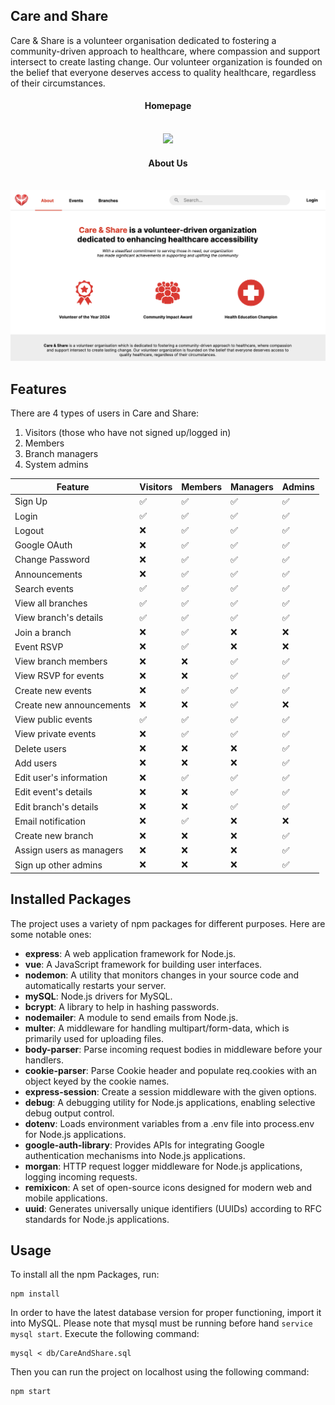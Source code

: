

## Care and Share

Care & Share is a volunteer organisation dedicated to fostering a community-driven approach to healthcare, where compassion and support intersect to create lasting change. Our volunteer organization is founded on the belief that everyone deserves access to quality healthcare, regardless of their circumstances.

<div style="text-align:center;">
    <h4>Homepage</h4><br>
    <img src="./public/images/homepage-img.png">
</div>
<div style="text-align:center;">
    <h4>About Us</h4><br>
    <img src="./public/images/about-us.png">
</div>

## Features

There are 4 types of users in Care and Share:

1. Visitors (those who have not signed up/logged in)
2. Members
3. Branch managers
4. System admins

| Feature                    | Visitors             | Members        | Managers  | Admins |
| -------------------------- | -------------------- | -------------- | --------  |--------|
| Sign Up                    | ✅                   | ✅              | ✅        |✅      |
| Login                      | ✅                   | ✅              | ✅        |✅      |
| Logout                     | ❌                   | ✅              | ✅        |✅      |
| Google OAuth               | ❌                   | ✅              | ✅        |✅      |
| Change Password            | ❌                   | ✅              | ✅        |✅      |
| Announcements              | ❌                   | ✅              | ✅        |✅      |
| Search events              | ✅                   | ✅              | ✅        |✅      |
| View all branches          | ✅                   | ✅              | ✅        |✅      |
| View branch's details      | ✅                   | ✅              | ✅        |✅      |
| Join a branch              | ❌                   | ✅              | ❌        |❌      |
| Event RSVP                 | ❌                   | ✅              | ❌        |❌      |
| View branch members        | ❌                   | ❌              | ✅        |✅      |
| View RSVP for events       | ❌                   | ❌              | ✅        |✅      |
| Create new events          | ❌                   | ✅              | ✅        |✅      |
| Create new announcements   | ❌                   | ❌              | ✅        |❌      |
| View public events         | ✅                   | ✅              | ✅        |✅      |
| View private events        | ❌                   | ✅              | ✅        |✅      |
| Delete users               | ❌                   | ❌              | ❌        |✅      |
| Add users                  | ❌                   | ❌              | ❌        |✅      |
| Edit user's information    | ❌                   | ✅              | ✅        |✅      |
| Edit event's details       | ❌                   | ❌              | ✅        |✅      |
| Edit branch's details      | ❌                   | ❌              | ✅        |✅      |
| Email notification         | ❌                   | ✅              | ❌        |❌      |
| Create new branch          | ❌                   | ❌              | ❌        |✅      |
| Assign users as managers   | ❌                   | ❌              | ❌        |✅      |
| Sign up other admins       | ❌                   | ❌              | ❌        |✅      |

## Installed Packages
The project uses a variety of npm packages for different purposes. Here are some notable ones:

- **express**: A web application framework for Node.js.
- **vue**: A JavaScript framework for building user interfaces.
- **nodemon**: A utility that monitors changes in your source code and automatically restarts your server.
- **mySQL**: Node.js drivers for MySQL.
- **bcrypt**: A library to help in hashing passwords.
- **nodemailer**: A module to send emails from Node.js.
- **multer**: A middleware for handling multipart/form-data, which is primarily used for uploading files.
- **body-parser**: Parse incoming request bodies in middleware before your handlers.
- **cookie-parser**: Parse Cookie header and populate req.cookies with an object keyed by the cookie names.
- **express-session**: Create a session middleware with the given options.
- **debug**: A debugging utility for Node.js applications, enabling selective debug output control.
- **dotenv**: Loads environment variables from a .env file into process.env for Node.js applications.
- **google-auth-library**: Provides APIs for integrating Google authentication mechanisms into Node.js applications.
- **morgan**: HTTP request logger middleware for Node.js applications, logging incoming requests.
- **remixicon**: A set of open-source icons designed for modern web and mobile applications.
- **uuid**: Generates universally unique identifiers (UUIDs) according to RFC standards for Node.js applications.

## Usage

To install all the npm Packages, run:
```
npm install
```

In order to have the latest database version for proper functioning, import it into MySQL. Please note that mysql must be running before hand `service mysql start`. Execute the following command:
```
mysql < db/CareAndShare.sql
```

Then you can run the project on localhost using the following command:
```
npm start
```
